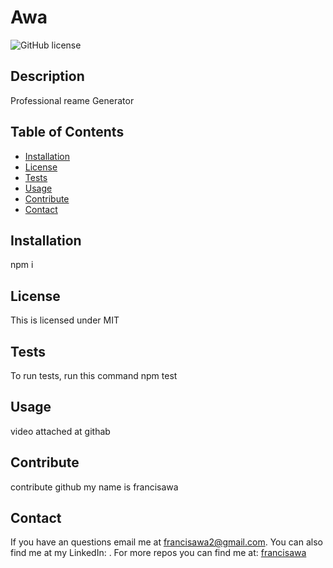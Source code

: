 # Awa
![GitHub license](https://img.shields.io/badge/license-MIT-blue.svg)
## Description
Professional reame Generator

## Table of Contents
* [Installation](#installation)
* [License](#license)
* [Tests](#tests)
* [Usage](#usage)
* [Contribute](#contribute)
* [Contact](#contact)

## Installation
npm i

## License
This is licensed under MIT    


## Tests
To run tests, run this command npm test

## Usage
video attached at githab

## Contribute
contribute github my name is francisawa

## Contact
If you have an questions email me at francisawa2@gmail.com. 
You can also find me at my LinkedIn: .
For more repos you can find me at: [francisawa](https://github.com/francisawa)
